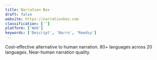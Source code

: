 ```yaml
---
title: Narration Box
draft: false 
website: https://narrationbox.com
classification: ['']
platform: ['Web']
keywords: ['Descript', 'Narro', 'Reedsy']
---
```

Cost-effective alternative to human narration. 80+ languages across 20 languages. Near-human narration quality.